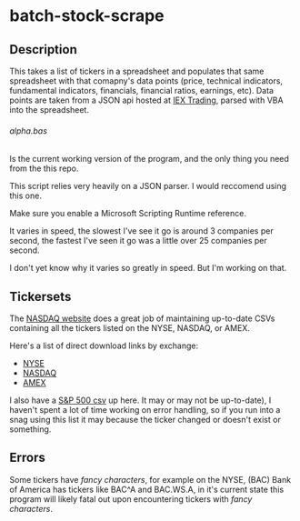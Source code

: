 # batch-stock-scrape

## Description

This takes a list of tickers in a spreadsheet and populates that same spreadsheet with that comapny's data points (price, technical indicators, fundamental indicators, financials, financial ratios, earnings, etc). Data points are taken from a JSON api hosted at <a href="https://iextrading.com/">IEX Trading<a/>, parsed with VBA into the spreadsheet.
  
  ###### alpha.bas
  Is the current working version of the program, and the only thing you need from the this repo.
  
This script relies very heavily on a JSON parser. I would reccomend using <a>this</a> one.

Make sure you enable a Microsoft Scripting Runtime reference.

It varies in speed, the slowest I've see it go is around 3 companies per second, the fastest I've seen it go was a little over 25 companies per second.

I don't yet know why it varies so greatly in speed. But I'm working on that.

## Tickersets

The <a href="http://www.nasdaq.com/screening/company-list.aspx">NASDAQ website</a> does a great job of maintaining up-to-date CSVs containing all the tickers listed on the NYSE, NASDAQ, or AMEX.

Here's a list of direct download links by exchange:
<ul>
  <li><a href="https://www.nasdaq.com/screening/companies-by-name.aspx?letter=0&exchange=nyse&render=download">NYSE</a></li>
  <li><a href="https://www.nasdaq.com/screening/companies-by-name.aspx?letter=0&exchange=nasdaq&render=download">NASDAQ</a></li>
  <li><a href="https://www.nasdaq.com/screening/companies-by-name.aspx?letter=0&exchange=amex&render=download">AMEX</a></li>
</ul>

I also have a <a href="https://github.com/santarini/batch-stock-scrape/blob/master/sandp500.csv">S&P 500 csv</a> up here. It may or may not be up-to-date), I haven't spent a lot of time working on error handling, so if you run into a snag using this list it may because the ticker changed or doesn't exist or something.

## Errors
Some tickers have *fancy characters*, for example on the NYSE, (BAC) Bank of America has tickers like BAC^A and BAC.WS.A, in it's current state this program will likely fatal out upon encountering tickers with *fancy characters*.
